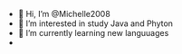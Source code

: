 - 👋 Hi, I’m @Michelle2008
- 👀 I’m interested in study Java and Phyton
- 🌱 I’m currently learning new languuages
- 

<!---
Michelle2008/Michelle2008 is a ✨ special ✨ repository because its `README.md` (this file) appears on your GitHub profile.
You can click the Preview link to take a look at your changes.
--->
